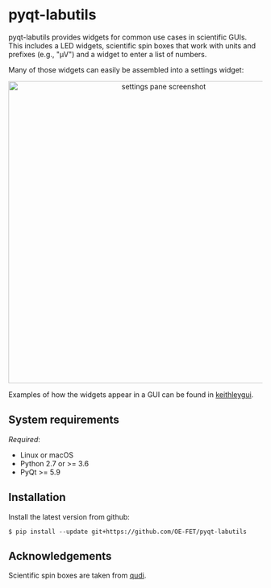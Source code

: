 
# pyqt-labutils

pyqt-labutils provides widgets for common use cases in scientific GUIs. This includes a
LED widgets, scientific spin boxes that work with units and prefixes (e.g., "µV") and
a widget to enter a list of numbers.

Many of those widgets can easily be assembled into a settings widget:

<p align="center">
  <img src="https://raw.githubusercontent.com/OE-FET/pyqt-labutils/master/screenshots/settings_pane.png"
  alt="settings pane screenshot" width=600/>
</p>


Examples of how the widgets appear in a GUI can be found in
[keithleygui](https://github.com/OE-FET/keithleygui).

## System requirements

*Required*:

- Linux or macOS
- Python 2.7 or >= 3.6
- PyQt >= 5.9

## Installation

Install the latest version from github:
```console
$ pip install --update git+https://github.com/OE-FET/pyqt-labutils
```

## Acknowledgements

Scientific spin boxes are taken from [qudi](https://github.com/Ulm-IQO/qudi).

